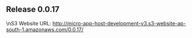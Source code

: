 ## Release 0.0.17
\nS3 Website URL: http://micro-app-host-development-v3.s3-website-ap-south-1.amazonaws.com/0.0.17/
